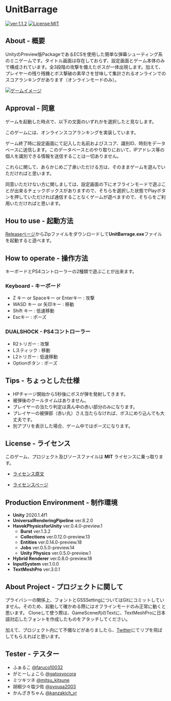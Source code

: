 # UnitBarrage

[![ver:1.1.2](https://img.shields.io/badge/ver-1.1.2-8181F7.svg)](https://github.com/mtytheone/UnitBarrage/releases/tag/v1.1.2)
[![License:MIT](https://img.shields.io/badge/License-MIT-04B431.svg)](https://choosealicense.com/licenses/mit/)

## About - 概要
UnityのPreview版PackageであるECSを使用した簡単な弾幕シューティング系のミニゲームです。タイトル画面は存在しておらず、設定画面とゲーム本体のみで構成されています。全3段階の攻撃を備えたボスが一体出現します。加えて、プレイヤーの残り残機とボス撃破の素早さを甘味して集計されるオンラインでのスコアランキングがあります（オンラインモードのみ）。

[![ゲームイメージ](https://img.youtube.com/vi/hGCitr9zpgU/0.jpg)](https://www.youtube.com/watch?v=hGCitr9zpgU)

## Approval - 同意
ゲームを起動した時点で、以下の文面のいずれかを選択したと見なします。

このゲームには、オンラインスコアランキングを実装しています。

ゲーム終了時に設定画面にて記入した名前およびスコア、識別ID、時刻をデータベースに送信します。このデータベースとのやり取りにおいて、IPアドレス等の個人を識別できる情報を送信することは一切ありません。

これらに関して、あらかじめご了承いただける方は、そのままゲームを遊んでいただければと思います。

同意いただけない方に関しましては、設定画面の下にオフラインモードで遊ぶことが出来るチェックボックスがありますので、そちらを選択した状態でPlayボタンを押していただければ通信することなくゲームが遊べますので、そちらをご利用いただければと思います。

## Hou to use - 起動方法
[Releaseページ](https://github.com/mtytheone/UnitBarrage/releases/)からZipファイルをダウンロードして**UnitBarrage.exe**ファイルを起動すると遊べます。

## How to operate - 操作方法
キーボードとPS4コントローラーの2種類で遊ぶことが出来ます。
### Keyboard - キーボード
- Z キー or Spaceキー or Enterキー : 攻撃
- WASD キー or 矢印キー : 移動
- Shift キー : 低速移動
- Escキー : ポーズ
### DUALSHOCK - PS4コントローラー
- R2トリガー : 攻撃
- Lスティック : 移動
- L2トリガー : 低速移動
- Optionボタン : ポーズ

## Tips - ちょっとした仕様
- HPチャージ開始から5秒後にボスが弾を発射してきます。
- 被弾後のクールタイムはありません。
- プレイヤーの当たり判定は真ん中の赤い部分のみになります。
- プレイヤーの被弾部（赤い丸）さえ当たらなければ、ボスにめり込んでも大丈夫です。
- 別アプリを表示した場合、ゲーム中ではポーズになります。

## License - ライセンス
このゲーム、プロジェクト及びソースファイルは **MIT** ライセンスに乗っ取ります。

- [ライセンス原文](https://github.com/mtytheone/UnitBarrage/blob/master/LICENSE.md)

- [ライセンスページ](https://choosealicense.com/licenses/mit/)

## Production Environment - 制作環境
- **Unity** 2020.1.4f1
- **UniversalRenderingPipeline** ver.8.2.0
- **HavokPhysicsforUnity** ver.0.4.0-preview.1
    - **Burst** ver.1.3.2
    - **Collections** ver.0.12.0-preview.13
    - **Entities** ver.0.14.0-preview.18
    - **Jobs** ver.0.5.0-preview.14
    - **Unity Physics** ver.0.5.0-preview.1
- **Hybrid Renderer** ver.0.8.0-preview.18
- **InputSystem** ver.1.0.0
- **TextMeshPro** ver.3.0.1

## About Project - プロジェクトに関して
プライバシーの関係上、フォントとGSSSettingについてはGitにコミットしていません。そのため、起動して確かめる際にはオフラインモードのみ正常に動くと思います。
Cloneして使う際は、GameScene内のTextに、TextMeshProに日本語対応したフォントを作成したものをアタッチしてください。

加えて、プロジェクト内にて不備などがありましたら、[Twitter](https://twitter.com/kohu_vr)にてリプを飛ばしてもらえればと思います。

## Tester - テスター
- ふぁるこ [@faruco10032](https://twitter.com/faruco10032)
- がとーしょこら [@gatosyocora](https://twitter.com/gatosyocora)
- ミツキツネ [@mitsu_kitsune](https://twitter.com/mitsu_kitsune)
- 胡椒少々塩少佐 [@syousa2003](https://twitter.com/syousa2003)
- かんざきちゃん [@kanzakich_vr](https://twitter.com/kanzakich_vr)